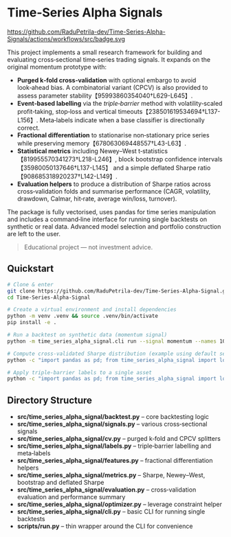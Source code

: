 Time‑Series Alpha Signals
===================================
https://github.com/RaduPetrila-dev/Time-Series-Alpha-Signals/actions/workflows/src/badge.svg

This project implements a small research framework for building and
evaluating cross‑sectional time‑series trading signals.  It expands on
the original momentum prototype with:

- **Purged k‑fold cross‑validation** with optional embargo to avoid
  look‑ahead bias.  A combinatorial variant (CPCV) is also provided to
  assess parameter stability【95993860354040†L629-L645】.
- **Event‑based labelling** via the *triple‑barrier* method with
  volatility‑scaled profit‑taking, stop‑loss and vertical timeouts【238501619534694†L137-L156】.  Meta‑labels
  indicate when a base classifier is directionally correct.
- **Fractional differentiation** to stationarise non‑stationary price
  series while preserving memory【678063069448557†L43-L63】.
- **Statistical metrics** including Newey–West t‑statistics【819955570341273†L218-L246】,
  block bootstrap confidence intervals【35980050137646†L137-L145】 and a simple deflated Sharpe ratio【908685318920237†L142-L149】.
- **Evaluation helpers** to produce a distribution of Sharpe ratios
  across cross‑validation folds and summarise performance (CAGR,
  volatility, drawdown, Calmar, hit‑rate, average win/loss, turnover).

The package is fully vectorised, uses pandas for time series
manipulation and includes a command‑line interface for running
single backtests on synthetic or real data.  Advanced model
selection and portfolio construction are left to the user.

> Educational project — not investment advice.

Quickstart
----------

```bash
# Clone & enter
git clone https://github.com/RaduPetrila-dev/Time-Series-Alpha-Signal.git
cd Time-Series-Alpha-Signal

# Create a virtual environment and install dependencies
python -m venv .venv && source .venv/bin/activate
pip install -e .

# Run a backtest on synthetic data (momentum signal)
python -m time_series_alpha_signal.cli run --signal momentum --names 10 --days 500 --output tmpdir

# Compute cross‑validated Sharpe distribution (example using default settings)
python -c "import pandas as pd; from time_series_alpha_signal import load_synthetic_prices, cross_validate_sharpe; prices = load_synthetic_prices(10, 500); s = cross_validate_sharpe(prices); print(s)"

# Apply triple‑barrier labels to a single asset
python -c "import pandas as pd; from time_series_alpha_signal import load_synthetic_prices, daily_volatility, triple_barrier_labels; p = load_synthetic_prices(1, 300)['SYM000']; vol = daily_volatility(p); lbl = triple_barrier_labels(p, vol); print(lbl.head())"
```

Directory Structure
-------------------

- **src/time_series_alpha_signal/backtest.py** – core backtesting logic
- **src/time_series_alpha_signal/signals.py** – various cross‑sectional signals
- **src/time_series_alpha_signal/cv.py** – purged k‑fold and CPCV splitters
- **src/time_series_alpha_signal/labels.py** – triple‑barrier labelling and meta‑labels
- **src/time_series_alpha_signal/features.py** – fractional differentiation helpers
- **src/time_series_alpha_signal/metrics.py** – Sharpe, Newey–West, bootstrap and deflated Sharpe
- **src/time_series_alpha_signal/evaluation.py** – cross‑validation evaluation and performance summary
- **src/time_series_alpha_signal/optimizer.py** – leverage constraint helper
- **src/time_series_alpha_signal/cli.py** – basic CLI for running single backtests
- **scripts/run.py** – thin wrapper around the CLI for convenience
